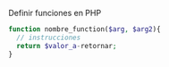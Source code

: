 Definir funciones en PHP

```php
function nombre_function($arg, $arg2){
  // instrucciones
  return $valor_a-retornar;
}
```